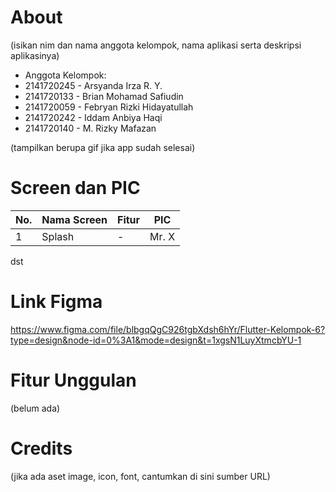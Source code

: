 # About

(isikan nim dan nama anggota kelompok, nama aplikasi serta deskripsi aplikasinya)
- Anggota Kelompok:
- 2141720245 - Arsyanda Irza R. Y.
- 2141720133 - Brian Mohamad Safiudin
- 2141720059 - Febryan Rizki Hidayatullah
- 2141720242 - Iddam Anbiya Haqi
- 2141720140 - M. Rizky Mafazan

(tampilkan berupa gif jika app sudah selesai)

# Screen dan PIC

| No. | Nama Screen | Fitur | PIC
|-----|-------------|-------|-----|
| 1 | Splash        | -     | Mr. X |

dst


# Link Figma

https://www.figma.com/file/blbgqQgC926tgbXdsh6hYr/Flutter-Kelompok-6?type=design&node-id=0%3A1&mode=design&t=1xgsN1LuyXtmcbYU-1


# Fitur Unggulan

(belum ada)


# Credits

(jika ada aset image, icon, font, cantumkan di sini sumber URL)